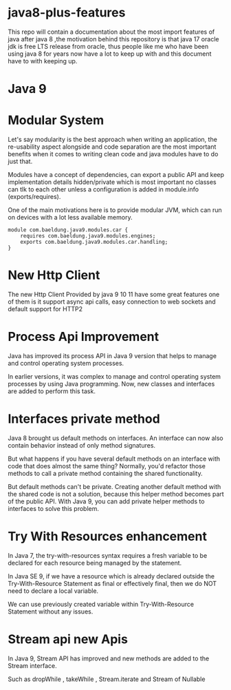 # java8-plus-features
This repo will contain a documentation about the most import features of java after java 8 ,the motivation behind this repository is that java 17 oracle jdk is free LTS release from oracle, thus people like me who have been using java 8 for years now have a lot to keep up with and this document have to with keeping up.

# Java 9

# Modular System 

Let's say modularity is the best approach when writing an application, the re-usability aspect alongside and code separation are the most important benefits when it comes to writing clean code and java modules have to do just that.

Modules have a concept of dependencies, can export a public API and keep implementation details hidden/private which is most important no classes can tlk to each other unless a configuration is added in module.info (exports/requires).

One of the main motivations here is to provide modular JVM, which can run on devices with a lot less available memory.

```
module com.baeldung.java9.modules.car {
    requires com.baeldung.java9.modules.engines;
    exports com.baeldung.java9.modules.car.handling;
}
```

# New Http Client 

The new Http Client Provided by java 9 10 11 have some great features one of them is it support async api calls, easy connection to web sockets and default support for HTTP2

# Process Api Improvement 

Java has improved its process API in Java 9 version that helps to manage and control operating system processes.

In earlier versions, it was complex to manage and control operating system processes by using Java programming. Now, new classes and interfaces are added to perform this task.

# Interfaces private method 

Java 8 brought us default methods on interfaces. An interface can now also contain behavior instead of only method signatures.

But what happens if you have several default methods on an interface with code that does almost the same thing? Normally, you'd refactor those methods to call a private method containing the shared functionality. 

But default methods can't be private. Creating another default method with the shared code is not a solution,
because this helper method becomes part of the public API. With Java 9, you can add private helper methods to interfaces to solve this problem.

# Try With Resources enhancement 

In Java 7, the try-with-resources syntax requires a fresh variable to be declared for each resource being managed by the statement.


In Java SE 9, if we have a resource which is already declared outside the Try-With-Resource Statement as final or effectively final, then we do NOT need to declare a local variable.

We can use previously created variable within Try-With-Resource Statement without any issues.

# Stream api new Apis

In Java 9, Stream API has improved and new methods are added to the Stream interface.

Such as dropWhile , takeWhile , Stream.iterate and Stream of Nullable

